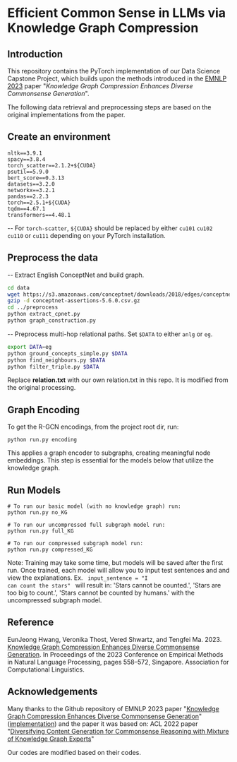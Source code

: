 # Efficient Common Sense in LLMs via Knowledge Graph Compression

## Introduction

This repository contains the PyTorch implementation of our Data Science Capstone Project, which builds upon the methods introduced in the [EMNLP 2023](https://aclanthology.org/2023.emnlp-main.37.pdf) paper "*Knowledge Graph Compression Enhances Diverse Commonsense Generation*".

The following data retrieval and preprocessing steps are based on the original implementations from the paper. 

## Create an environment

```
nltk==3.9.1
spacy==3.8.4
torch_scatter==2.1.2+${CUDA}
psutil==5.9.0
bert_score==0.3.13
datasets==3.2.0
networkx==3.2.1
pandas==2.2.3
torch==2.5.1+${CUDA}
tqdm==4.67.1
transformers==4.48.1
```

-- For `torch-scatter`, `${CUDA}` should be replaced by either `cu101` `cu102` `cu110` or `cu111` depending on your PyTorch installation.


## Preprocess the data

-- Extract English ConceptNet and build graph.

```bash
cd data
wget https://s3.amazonaws.com/conceptnet/downloads/2018/edges/conceptnet-assertions-5.6.0.csv.gz
gzip -d conceptnet-assertions-5.6.0.csv.gz
cd ../preprocess
python extract_cpnet.py
python graph_construction.py
```

-- Preprocess multi-hop relational paths. Set `$DATA` to either `anlg` or `eg`.

```bash
export DATA=eg
python ground_concepts_simple.py $DATA
python find_neighbours.py $DATA
python filter_triple.py $DATA
```

Replace **relation.txt** with our own relation.txt in this repo. It is modified from the original processing. 

## Graph Encoding
To get the R-GCN encodings, from the project root dir, run:
```
python run.py encoding 
```
This applies a graph encoder to subgraphs, creating meaningful node embeddings. This step is essential for the models below that utilize the knowledge graph.

## Run Models
```
# To run our basic model (with no knowledge graph) run:
python run.py no_KG
 
# To run our uncompressed full subgraph model run:
python run.py full_KG

# To run our compressed subgraph model run:
python run.py compressed_KG 
```
Note: Training may take some time, but models will be saved after the first run. Once trained, each model will allow you to input test sentences and and view the explanations. Ex. <code> input_sentence = "I can count the stars" </code> will result in: 'Stars cannot be counted.', 'Stars are too big to count.', 'Stars cannot be counted by humans.' with the uncompressed subgraph model. 

## Reference

EunJeong Hwang, Veronika Thost, Vered Shwartz, and Tengfei Ma. 2023. [Knowledge Graph Compression Enhances Diverse Commonsense Generation](https://aclanthology.org/2023.emnlp-main.37.pdf). In Proceedings of the 2023 Conference on Empirical Methods in Natural Language Processing, pages 558–572, Singapore. Association for Computational Linguistics.

## Acknowledgements

Many thanks to the Github repository of EMNLP 2023 paper "[Knowledge Graph Compression Enhances Diverse Commonsense Generation](https://aclanthology.org/2023.emnlp-main.37.pdf)" ([implementation](https://github.com/eujhwang/KG-Compression)) and the paper it was based on: ACL 2022 paper "[Diversifying Content Generation for Commonsense Reasoning with Mixture of Knowledge Graph Experts](https://arxiv.org/abs/2203.07285)" 

Our codes are modified based on their codes.
